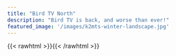 ```yaml
---
title: "Bird TV North"
description: "Bird TV is back, and worse than ever!"
featured_image: '/images/k2mts-winter-landscape.jpg'
---
```


{{< rawhtml >}}<script type="text/javascript">window.timelapseview_options=window.timelapseview_options || {};window.timelapseview_options["IsY8p"] = {"e":"zJnBBz","t":"7"};</script><script src="https://webcam.io/s/widget-v1_03.load.js?i=IsY8p" async></script>{{< /rawhtml >}}

